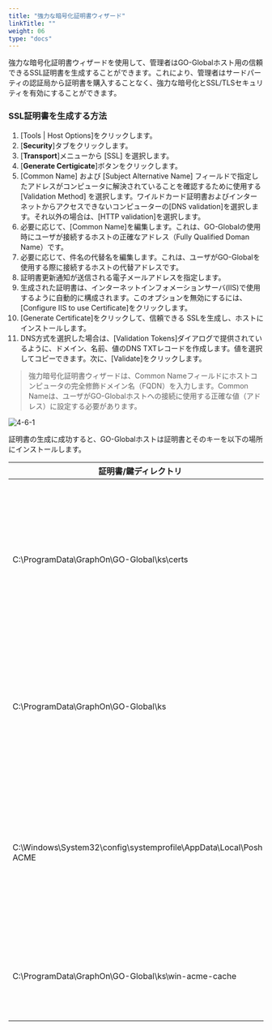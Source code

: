 ```yaml
---
title: "強力な暗号化証明書ウィザード"
linkTitle: ""
weight: 06
type: "docs"
---
```


強力な暗号化証明書ウィザードを使用して、管理者はGO-Globalホスト用の信頼できるSSL証明書を生成することができます。これにより、管理者はサードパーティの認証局から証明書を購入することなく、強力な暗号化とSSL/TLSセキュリティを有効にすることができます。

### SSL証明書を生成する方法

1. [Tools | Host Options]をクリックします。
2. [**Security**]タブをクリックします。
3. [**Transport**]メニューから [SSL] を選択します。
4. [**Generate Certigicate**]ボタンをクリックします。
5. [Common Name] および [Subject Alternative Name] フィールドで指定したアドレスがコンピュータに解決されていることを確認するために使用する [Validation Method] を選択します。ワイルドカード証明書およびインターネットからアクセスできないコンピューターの[DNS validation]を選択します。それ以外の場合は、[HTTP validation]を選択します。
6. 必要に応じて、[Common Name]を編集します。これは、GO-Globalの使用時にユーザが接続するホストの正確なアドレス（Fully Qualified Doman Name）です。
7. 必要に応じて、件名の代替名を編集します。これは、ユーザがGO-Globalを使用する際に接続するホストの代替アドレスです。
8. 証明書更新通知が送信される電子メールアドレスを指定します。
9. 生成された証明書は、インターネットインフォメーションサーバ(IIS)で使用するように自動的に構成されます。このオプションを無効にするには、[Configure IIS to use Certificate]をクリックします。
10. [Generate Certificate]をクリックして、信頼できる SSLを生成し、ホストにインストールします。
11. DNS方式を選択した場合は、[Validation Tokens]ダイアログで提供されているように、ドメイン、名前、値のDNS TXTレコードを作成します。値を選択してコピーできます。次に、[Validate]をクリックします。

>強力暗号化証明書ウィザードは、Common Nameフィールドにホストコンピュータの完全修飾ドメイン名（FQDN）を入力します。Common Nameは、ユーザがGO-Globalホストへの接続に使用する正確な値（アドレス）に設定する必要があります。

![4-6-1](/img/4-6-1.png) 

証明書の生成に成功すると、GO-Globalホストは証明書とそのキーを以下の場所にインストールします。

| 証明書/鍵ディレクトリ                                            | 説明                                                                                                                                                |
|------------------------------------------------------------------|-----------------------------------------------------------------------------------------------------------------------------------------------------|
| C:\ProgramData\GraphOn\GO-Global\ks\certs                        | win-acme または Posh-ACME のいずれかで正常に生成された後、証明書/キーがコピーされる場所になります。これらはそのままにして、元の命名規則に従います。 |
| C:\ProgramData\GraphOn\GO-Global\ks                              | 証明書/キーがコピーされ、名前が変更された場所で、GO-Globalが利用できるようになります。(gg_cert.key および gg_cert.pem)                             |
| C:\Windows\System32\config\systemprofile\AppData\Local\Posh-ACME | Posh-ACMEがキャッシュされた証明書/キー、および以前のリクエストに関するその他のメタデータを保存している場所 (例: 注文データやアカウントデータ)。    |
| C:\ProgramData\GraphOn\GO-Global\ks\win-acme-cache               | ここでは、win-acmeがキャッシュされた証明書/キーを保持するように設定しています。                                                                     |


